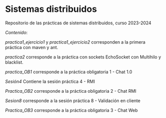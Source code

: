 # Sistemas distribuidos

Repositorio de las prácticas de sistemas distribuidos, curso 2023-2024

*Contenido*:

*practica1_ejercicio1* y *practica1_ejercicio2* corresponden a la primera práctica con maven y ant.

*practica2* corresponde a la práctica con sockets EchoSocket con Multihilo y blacklist.

*practica_OB1* corresponde a la práctica obligatoria 1 - Chat 1.0

*Sesión4* Contiene la sesión práctica 4 - RMI

*Practica_OB2* corresponde a la práctica obligatoria 2 - Chat RMI

*Sesion8* corresponde a la sesión práctica 8 - Validación en cliente

*Practica_OB3* corresponde a la práctica obligatoria 3 - Chat Web
